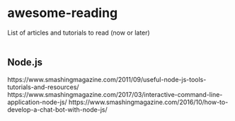 # awesome-reading
List of articles and tutorials to read (now or later)
<br><br>
<h2>Node.js</h2>
https://www.smashingmagazine.com/2011/09/useful-node-js-tools-tutorials-and-resources/
https://www.smashingmagazine.com/2017/03/interactive-command-line-application-node-js/
https://www.smashingmagazine.com/2016/10/how-to-develop-a-chat-bot-with-node-js/
